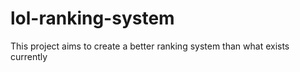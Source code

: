 # lol-ranking-system
This project aims to create a better ranking system than what exists currently
